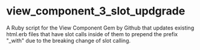 # view_component_3_slot_updgrade
A Ruby script for the View Component Gem by Github that updates existing html.erb files that have slot calls inside of them to prepend the prefix "_with" due to the breaking change of slot calling.
